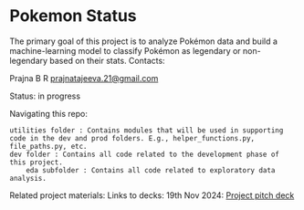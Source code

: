 # Pokemon Status
The primary goal of this project is to analyze Pokémon data and build a machine-learning model to classify Pokémon as legendary or non-legendary based on their stats. 
Contacts:

   Prajna B R
   prajnatajeeva.21@gmail.com

Status: in progress

Navigating this repo:

    utilities folder : Contains modules that will be used in supporting code in the dev and prod folders. E.g., helper_functions.py, file_paths.py, etc.
    dev folder : Contains all code related to the development phase of this project.
        eda subfolder : Contains all code related to exploratory data analysis.

Related project materials:
    Links to decks:
        19th Nov 2024: [Project pitch deck](https://docs.google.com/presentation/d/1DS-YpW4dauN5akG_mkWMeZsEOIu3PSISttFcKM7_RVs/edit?usp=sharing)


